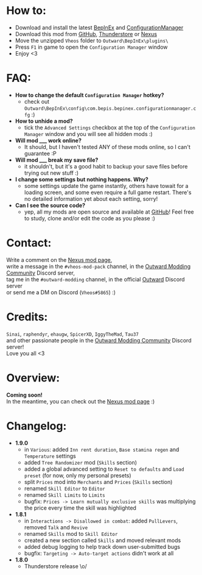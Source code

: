 # How to:
- Download and install the latest [BepInEx](https://github.com/BepInEx/BepInEx/releases/latest/) and [ConfigurationManager](https://github.com/BepInEx/BepInEx.ConfigurationManager/releases/latest)
- Download this mod from [GitHub](https://github.com/Vheos777/OutwardMods/releases), [Thunderstore](https://outward.thunderstore.io/package/Vheos/VheosModPack/) or [Nexus](https://www.nexusmods.com/outward/mods/203?tab=files)
- Move the unzipped `Vheos` folder to `Outward\BepInEx\plugins\`
- Press `F1` in game to open the `Configuration Manager` window
- Enjoy <3

# FAQ:
- **How to change the default `Configuration Manager` hotkey?**
    - check out `Outward\BepInEx\config\com.bepis.bepinex.configurationmanager.cfg` :)
- **How to unhide a mod?**
    - tick the `Advanced Settings` checkbox at the top of the `Configuration Manager` window and you will see all hidden mods :)
- **Will mod ___ work online?**
    - It should, but I haven't tested ANY of these mods online, so I can't guarantee :P
- **Will mod ___ break my save file?**
    - it shouldn't, but it's a good habit to backup your save files before trying out new stuff :)
- **I change some settings but nothing happens. Why?**
    - some settings update the game instantly, others have towait for a loading screen, and some even require a full game restart. There's no detailed information yet about each setting, sorry!
- **Can I see the source code?**
    - yep, all my mods are open source and available at [GitHub](https://github.com/Vheos777/OutwardMods)! Feel free to study, clone and/or edit the code as you please :)

# Contact:
Write a comment on the [Nexus mod page](https://www.nexusmods.com/outward/mods/203?tab=posts),  
write a message in the `#vheos-mod-pack` channel, in the [Outward Modding Community](https://discord.gg/zKyfGmy7TR) Discord server,  
tag me in the `#outward-modding` channel, in the official [Outward](https://discord.com/invite/outward) Discord server  
or send me a DM on Discord (`Vheos#5865`) :)

# Credits:
`Sinai`, `raphendyr`, `ehaugw`, `SpicerXD`, `IggyTheMad`, `Tau37`  
and other passionate people in the [Outward Modding Community](https://discord.gg/zKyfGmy7TR) Discord server!  
Love you all <3  

# Overview:
**Coming soon!**  
In the meantime, you can check out the [Nexus mod page](https://www.nexusmods.com/outward/mods/203) :)

# Changelog:
- **1.9.0**
    - in `Various`: added `Inn rent duration`, `Base stamina regen` and `Temperature` settings
    - added `Tree Randomizer` mod (`Skills` section)
    - added a global advanced setting to `Reset to defaults` and `Load preset` (for now, only my personal presets)
    - split `Prices` mod into `Merchants` and `Prices` (`Skills` section)
    - renamed `Skill Editor` to `Editor`
    - renamed `Skill Limits` to `Limits`
    - bugfix: `Prices -> Learn mutually exclusive skills` was multiplying the price every time the skill was highlighted
- **1.8.1**
    - in `Interactions -> Disallowed in combat`: added `PullLevers`, removed `Talk` and `Revive`
    - renamed `Skills` mod to `Skill Editor`
    - created a new section called `Skills` and moved relevant mods
    - added debug logging to help track down user-submitted bugs
    - bugfix: `Targeting -> Auto-target actions` didn't work at all
- **1.8.0**
    - Thunderstore release \o/